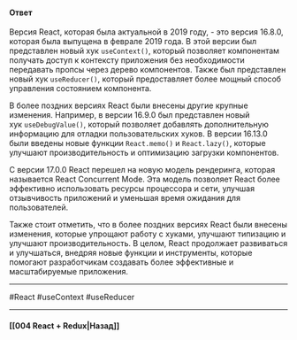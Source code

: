 #### Ответ

Версия React, которая была актуальной в 2019 году, - это версия 16.8.0, которая была выпущена в феврале 2019 года. В этой версии был представлен новый хук `useContext()`, который позволяет компонентам получать доступ к контексту приложения без необходимости передавать пропсы через дерево компонентов. Также был представлен новый хук `useReducer()`, который предоставляет более мощный способ управления состоянием компонента.

В более поздних версиях React были внесены другие крупные изменения. Например, в версии 16.9.0 был представлен новый хук `useDebugValue()`, который позволяет добавлять дополнительную информацию для отладки пользовательских хуков. В версии 16.13.0 были введены новые функции `React.memo()` и `React.lazy()`, которые улучшают производительность и оптимизацию загрузки компонентов.

С версии 17.0.0 React перешел на новую модель рендеринга, которая называется React Concurrent Mode. Эта модель позволяет React более эффективно использовать ресурсы процессора и сети, улучшая отзывчивость приложений и уменьшая время ожидания для пользователей.

Также стоит отметить, что в более поздних версиях React были внесены изменения, которые упрощают работу с хуками, улучшают типизацию и улучшают производительность. В целом, React продолжает развиваться и улучшаться, внедряя новые функции и инструменты, которые помогают разработчикам создавать более эффективные и масштабируемые приложения.

____
#React #useContext #useReducer 

____

#### [[004 React + Redux|Назад]]